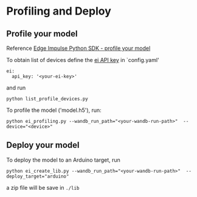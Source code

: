 # Profiling and Deploy

## Profile your model
Reference [Edge Impulse Python SDK - profile your model](https://docs.edgeimpulse.com/docs/edge-impulse-python-sdk/01-python-sdk-with-tf-keras#profile-your-model)

To obtain list of devices define the [ei API key](https://raw.githubusercontent.com/edgeimpulse/notebooks/main/.assets/images/python-sdk-copy-ei-api-key.png) in `config.yaml'
```
ei:
  api_key: '<your-ei-key>'
```

and run

```
python list_profile_devices.py
```
To profile the model ('model.h5'), run:

```
python ei_profiling.py --wandb_run_path="<your-wandb-run-path>"  --device="<device>"
```
## Deploy your model

To deploy the model to an Arduino target, run

```
python ei_create_lib.py --wandb_run_path="<your-wandb-run-path>"  --deploy_target="arduino"
```
 a zip file will be save in `./lib`